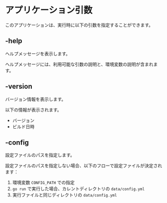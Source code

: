 # アプリケーション引数

このアプリケーションは、実行時に以下の引数を指定することができます。

## -help

ヘルプメッセージを表示します。

ヘルプメッセージには、利用可能な引数の説明と、環境変数の説明が含まれます。

## -version

バージョン情報を表示します。

以下の情報が表示されます。

- バージョン
- ビルド日時

## -config

設定ファイルのパスを指定します。

設定ファイルのパスを指定しない場合、以下のフローで設定ファイルが決定されます：

1. 環境変数 `CONFIG_PATH` での指定
2. `go run` で実行した場合、カレントディレクトリの `data/config.yml`
3. 実行ファイルと同じディレクトリの `data/config.yml`
